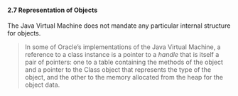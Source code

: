 #### **2.7 Representation of Objects** 

The Java Virtual Machine does not mandate any particular internal structure for objects. 

> In some of Oracle’s implementations of the Java Virtual Machine, a reference to a class instance is a pointer to a *handle* that is itself a pair of pointers: one to a table containing the methods of the object and a pointer to the Class object that represents the type of the object, and the other to the memory allocated from the heap for the object data. 

